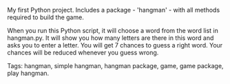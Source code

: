 My first Python project. Includes a package - 'hangman' - with all methods required to build the game.

When you run this Python script, it will choose a word from the word list in hangman.py. It will show you how many letters are there in this word and asks you to enter a letter. You will get 7 chances to guess a right word. Your chances will be reduced whenever you guess wrong.

Tags: hangman, simple hangman, hangman package, game, game package, play hangman.


